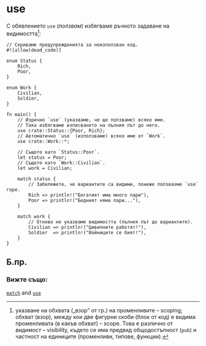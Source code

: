 # use

С обявлението `use` (*ползвам*) избягваме ръчното задаване на видимостта[^scoping]:

```rust,editable
// Скриваме предупрежденията за неизползван код.
#![allow(dead_code)]

enum Status {
    Rich,
    Poor,
}

enum Work {
    Civilian,
    Soldier,
}

fn main() {
    // Изрично `use` (указваме, че ще ползваме) всяко име.
    // Така избягваме изписването на пълния път до него.
    use crate::Status::{Poor, Rich};
    // Автоматично `use` (използваме) всяко име от `Work`.
    use crate::Work::*;

    // Същото като `Status::Poor`.
    let status = Poor;
    // Същото като `Work::Civilian`.
    let work = Civilian;

    match status {
        // Забележете, че вариантите са видими, понеже ползвахме `use` горе.
        Rich => println!("Богатият има много пари"),
        Poor => println!("Бедният няма пари..."),
    }

    match work {
        // Отново не указваме видимостта (пълния път до вариантите).
        Civilian => println!("Цивилните работят!"),
        Soldier  => println!("Войниците се бият!"),
    }
}
```

## Б.пр.

[^scoping]: указване на обхвата („взор” от гр.) на променливите – scoping;
  обхват (взор), между кои две фигурни скоби (блок от код) е видима
  променливата (в какъв обхват) – scope. Това е различно от _видимост_ –
  visibility, където се има предвид общодостъпност (`pub`) и частност на
  единиците (променливи, типове, функции).

### Вижте също:

[`match`][match] and [`use`][use] 

[use]: ../../mod/use.md
[match]: ../../flow_control/match.md
